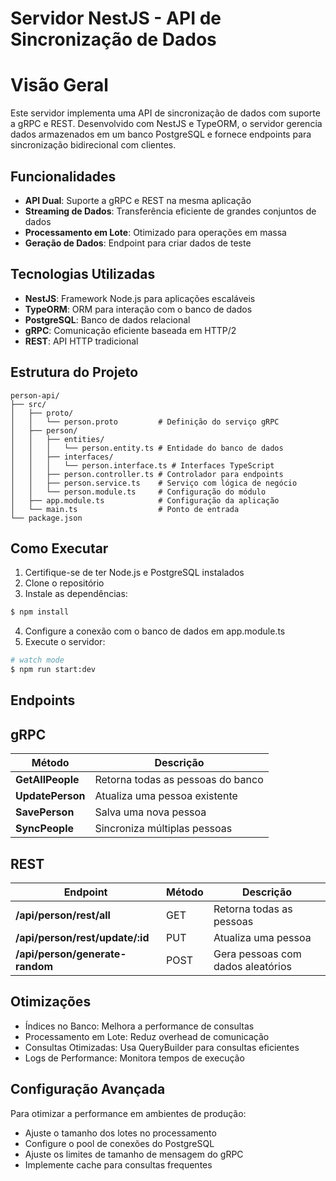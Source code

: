 # Servidor NestJS - API de Sincronização de Dados

# Visão Geral
Este servidor implementa uma API de sincronização de dados com suporte a gRPC e REST. Desenvolvido com NestJS e TypeORM, o servidor gerencia dados armazenados em um banco PostgreSQL e fornece endpoints para sincronização bidirecional com clientes.

## Funcionalidades
- **API Dual**: Suporte a gRPC e REST na mesma aplicação
- **Streaming de Dados**: Transferência eficiente de grandes conjuntos de dados
- **Processamento em Lote**: Otimizado para operações em massa
- **Geração de Dados**: Endpoint para criar dados de teste

## Tecnologias Utilizadas
- **NestJS**: Framework Node.js para aplicações escaláveis
- **TypeORM**: ORM para interação com o banco de dados
- **PostgreSQL**: Banco de dados relacional
- **gRPC**: Comunicação eficiente baseada em HTTP/2
- **REST**: API HTTP tradicional

## Estrutura do Projeto
```
person-api/
├── src/
│   ├── proto/
│   │   └── person.proto         # Definição do serviço gRPC
│   ├── person/
│   │   ├── entities/
│   │   │   └── person.entity.ts # Entidade do banco de dados
│   │   ├── interfaces/
│   │   │   └── person.interface.ts # Interfaces TypeScript
│   │   ├── person.controller.ts # Controlador para endpoints
│   │   ├── person.service.ts    # Serviço com lógica de negócio
│   │   └── person.module.ts     # Configuração do módulo
│   ├── app.module.ts            # Configuração da aplicação
│   └── main.ts                  # Ponto de entrada
└── package.json
```

## Como Executar
1. Certifique-se de ter Node.js e PostgreSQL instalados
2. Clone o repositório
3. Instale as dependências:
```bash
$ npm install
```
4. Configure a conexão com o banco de dados em app.module.ts
5. Execute o servidor:
```bash
# watch mode
$ npm run start:dev
```

## Endpoints
## gRPC
|Método	| Descrição|
|-------|----------|
|**GetAllPeople**|	Retorna todas as pessoas do banco|
|**UpdatePerson**|	Atualiza uma pessoa existente|
|**SavePerson**|	Salva uma nova pessoa|
|**SyncPeople**|	Sincroniza múltiplas pessoas|

## REST
|Endpoint |	Método |	Descrição |
|---------|--------|------------|
|**/api/person/rest/all**|	GET|	Retorna todas as pessoas|
|**/api/person/rest/update/:id**|	PUT|	Atualiza uma pessoa|
|**/api/person/generate-random**|	POST|	Gera pessoas com dados aleatórios|

## Otimizações
- Índices no Banco: Melhora a performance de consultas
- Processamento em Lote: Reduz overhead de comunicação
- Consultas Otimizadas: Usa QueryBuilder para consultas eficientes
- Logs de Performance: Monitora tempos de execução

 ## Configuração Avançada
Para otimizar a performance em ambientes de produção:
- Ajuste o tamanho dos lotes no processamento
- Configure o pool de conexões do PostgreSQL
- Ajuste os limites de tamanho de mensagem do gRPC
- Implemente cache para consultas frequentes
